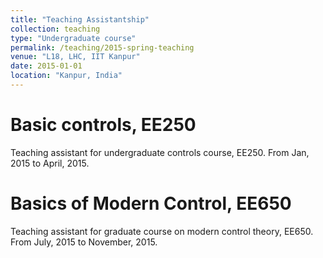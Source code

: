 ```yaml
---
title: "Teaching Assistantship"
collection: teaching
type: "Undergraduate course"
permalink: /teaching/2015-spring-teaching
venue: "L18, LHC, IIT Kanpur"
date: 2015-01-01
location: "Kanpur, India"
---
```


Basic controls, EE250
======
Teaching assistant for undergraduate controls course, EE250. From Jan, 2015 to April, 2015.

Basics of Modern Control, EE650
======
Teaching assistant for graduate course on modern control theory, EE650. From July, 2015 to November, 2015.

